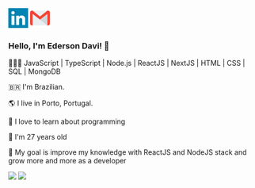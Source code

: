 
<!--
**EdersonDav/EdersonDav** is a ✨ _special_ ✨ repository because its `README.md` (this file) appears on your GitHub profile.

Here are some ideas to get you started:

- 🔭 I’m currently working on ...
- 🌱 I’m currently learning ...
- 👯 I’m looking to collaborate on ...
- 🤔 I’m looking for help with ...
- 💬 Ask me about ...
- 📫 How to reach me: ...
- 😄 Pronouns: ...
- ⚡ Fun fact: ...
-->
<div>
    <a href="https://www.linkedin.com/in/silvaedersonqueiroz" alt="linkedin" target="blank" ><img src="https://raw.githubusercontent.com/EdersonDav/EdersonDav/f0c6e3ec72692acc7a46d63572e729b8b522ba26/linkedin.svg" height="40px"></a>    
    <a href="mailto:silva.edersonqueiroz@gmail.com" alt="email" ><img src="https://raw.githubusercontent.com/EdersonDav/EdersonDav/bb083120cecd3882201ac72ad56c63fbe71c9fb8/gmail.svg" height="40px"></a>   
    
  </div>

  <h3>Hello, I'm Ederson Davi! 👋</h3>
  <p> 👨🏿‍💻
  JavaScript | TypeScript | Node.js | ReactJS | NextJS | HTML | CSS | SQL | MongoDB 
  </p>
 <p>🇧🇷 I'm Brazilian.</p>
 <p>🌎 I live in Porto, Portugal.</p>
 <p>🖤 I love to learn about programming</p>
 <p>🎂 I'm 27 years old</p>
 <p>💼 My goal is improve my knowledge with ReactJS and NodeJS stack and grow more and more as a developer</p>
 <p>
    <img src="https://github-readme-stats.vercel.app/api/top-langs/?username=EdersonDav&show_icons=true&title_color=ffffff&icon_color=2A75CF&text_color=daf7dc&bg_color=282a36">
    <img src="https://github-readme-stats-anuraghazra1.vercel.app/api?username=edersondav&show_icons=true&theme=dracula&count_private=true&include_all_commits=true">
</p>
</div>
